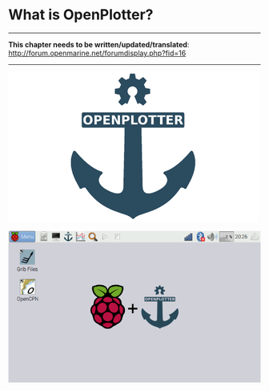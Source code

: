 # What is OpenPlotter?

---

**This chapter needs to be written/updated/translated**: http://forum.openmarine.net/forumdisplay.php?fid=16

---

![OpenPlotter logo](../en/openplotter500x300.png)


![OpenPlotter desktop](../en/openplotter.png)